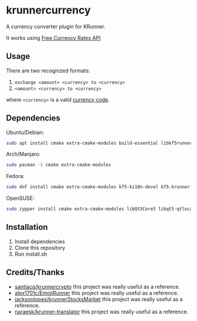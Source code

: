 # krunnercurrency
A currency converter plugin for KRunner.

It works using [Free Currency Rates API](https://github.com/fawazahmed0/currency-api)

## Usage
There are two recognized formats:
1. `exchange <amount> <currency> to <currency>`
2. `<amount> <currency> to <currency>`

where `<currency>` is a valid [currency code](https://www.iban.com/currency-codes).

## Dependencies

Ubuntu/Debian:

```bash
sudo apt install cmake extra-cmake-modules build-essential libkf5runner-dev gettext`
```

Arch/Manjaro:

```bash
sudo pacman -S cmake extra-cmake-modules
```

Fedora:
```bash
sudo dnf install cmake extra-cmake-modules kf5-ki18n-devel kf5-krunner-devel gettext
```

OpenSUSE:

```bash
sudo zypper install cmake extra-cmake-modules libQt5Core5 libqt5-qtlocation-devel ki18n-devel krunner-devel gettext-tools
```

## Installation
1. Install dependencies
2. Clone this repository
3. Run install.sh

## Credits/Thanks
- [santiacq/krunnercrypto](https://github.com/santiacq/krunnercrypto) this project was really useful as a reference.
- [alex1701c/EmojiRunner](https://github.com/alex1701c/EmojiRunner) this project was really useful as a reference.
- [jacksonlopes/krunnerStocksMarket](https://github.com/jacksonlopes/krunnerStocksMarket) this project was really useful as a reference.
- [naraesk/krunner-translator](https://github.com/naraesk/krunner-translator) this project was really useful as a reference.

